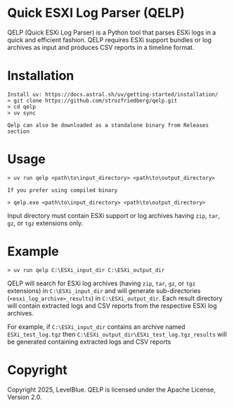 # Quick ESXI Log Parser (QELP)

QELP (Quick ESXi Log Parser) is a Python tool that parses ESXi logs in a quick and efficient fashion.
QELP requires ESXi support bundles or log archives as input and produces CSV reports in a timeline format.

Installation
=============

    Install uv: https://docs.astral.sh/uv/getting-started/installation/
    > git clone https://github.com/strozfriedberg/qelp.git
    > cd qelp
    > uv sync

    Qelp can also be downloaded as a standalone binary from Releases section

Usage
================

    > uv run qelp <path\to\input_directory> <path\to\output_directory>

    If you prefer using compiled binary

    > qelp.exe <path\to\input_directory> <path\to\output_directory>

  Input directory must contain ESXi support or log archives having `zip`, `tar`, `gz`, or `tgz` extensions only.

Example
================
    > uv run qelp C:\ESXi_input_dir C:\ESXi_output_dir
QELP will search for ESXi log archives (having `zip`, `tar`, `gz`, or `tgz` extensions) in `C:\ESXi_input_dir` and will generate sub-directories (`<esxi_log_archive>_results`) in `C:\ESXi_output_dir`. Each result directory will contain extracted logs and CSV reports from the respective ESXi log archives.

For example, if `C:\ESXi_input_dir` contains an archive named `ESXi_test_log.tgz` then `C:\ESXi_output_dir\ESXi_test_log.tgz_results` will be generated containing extracted logs and CSV reports

Copyright
================
Copyright 2025, LevelBlue. QELP is licensed under the Apache License, Version 2.0.



